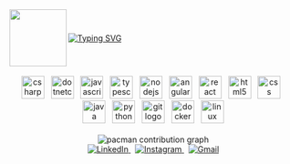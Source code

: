 <!-- 
  Versão minimalista do seu perfil.
  Foco em design visual, menos texto e mais impacto.
-->

<div style="display: flex; align-items: center;">
  <img align="left" height="100" src="https://t4.ftcdn.net/jpg/01/43/55/55/360_F_143555552_w9fLKpMzrG107FlJBjCA5Ib9EproXmiJ.jpg"  />
  <a href="https://git.io/typing-svg">
    <img src="https://readme-typing-svg.demolab.com?font=Fira+Code&weight=600&size=28&pause=1000&color=9F7AEA&center=true&vCenter=true&width=435&lines=Ol%C3%A1%2C+eu+sou+o+Johnny+Wayne!+%F0%9F%91%8B;Desenvolvedor+Full+Stack;Apaixonado+por+tecnologia;E+por+resolver+problemas." alt="Typing SVG" />
  </a>
</div>

<br> 

<div align="center">
  <img src="https://cdn.jsdelivr.net/gh/devicons/devicon/icons/csharp/csharp-original.svg" height="40" alt="csharp logo"  />&nbsp;&nbsp;
  <img src="https://cdn.jsdelivr.net/gh/devicons/devicon/icons/dotnetcore/dotnetcore-original.svg" height="40" alt="dotnetcore logo"  />&nbsp;&nbsp;
  <img src="https://cdn.jsdelivr.net/gh/devicons/devicon/icons/javascript/javascript-original.svg" height="40" alt="javascript logo"  />&nbsp;&nbsp;
  <img src="https://cdn.jsdelivr.net/gh/devicons/devicon/icons/typescript/typescript-original.svg" height="40" alt="typescript logo"  />&nbsp;&nbsp;
  <img src="https://cdn.jsdelivr.net/gh/devicons/devicon/icons/nodejs/nodejs-original.svg" height="40" alt="nodejs logo"  />&nbsp;&nbsp;
  <img src="https://cdn.jsdelivr.net/gh/devicons/devicon/icons/angularjs/angularjs-original.svg" height="40" alt="angularjs logo"  />&nbsp;&nbsp;
  <img src="https://cdn.jsdelivr.net/gh/devicons/devicon/icons/react/react-original.svg" height="40" alt="react logo"  />&nbsp;&nbsp;
  <img src="https://cdn.jsdelivr.net/gh/devicons/devicon/icons/html5/html5-original.svg" height="40" alt="html5 logo"  />&nbsp;&nbsp;
  <img src="https://cdn.jsdelivr.net/gh/devicons/devicon/icons/css3/css3-original.svg" height="40" alt="css logo"  />&nbsp;&nbsp;
  <img src="https://cdn.jsdelivr.net/gh/devicons/devicon/icons/java/java-original.svg" height="40" alt="java logo"  />&nbsp;&nbsp;
  <img src="https://cdn.jsdelivr.net/gh/devicons/devicon/icons/python/python-original.svg" height="40" alt="python logo"  />&nbsp;&nbsp;
  <img src="https://cdn.jsdelivr.net/gh/devicons/devicon/icons/git/git-original.svg" height="40" alt="git logo"  />&nbsp;&nbsp;
  <img src="https://cdn.jsdelivr.net/gh/devicons/devicon/icons/docker/docker-original.svg" height="40" alt="docker logo"  />&nbsp;&nbsp;
  <img src="https://cdn.jsdelivr.net/gh/devicons/devicon/icons/linux/linux-original.svg" height="40" alt="linux logo"  />
</div>

<br/> 

<div align="center">
  <picture>
    <source media="(prefers-color-scheme: dark)" srcset="https://raw.githubusercontent.com/Johnny-wayne/Johnny-wayne/output/pacman-contribution-graph-dark.svg">
    <source media="(prefers-color-scheme: light)" srcset="https://raw.githubusercontent.com/Johnny-wayne/Johnny-wayne/output/pacman-contribution-graph.svg">
    <img alt="pacman contribution graph" src="https://raw.githubusercontent.com/Johnny-wayne/Johnny-wayne/output/pacman-contribution-graph.svg">
  </picture>
</div>



<div align="center">
  <a href="https://www.linkedin.com/in/johnny-wayne-soares-95a8b1268/" target="_blank">
    <img src="https://img.shields.io/badge/LinkedIn-0077B5?style=for-the-badge&logo=linkedin&logoColor=white" alt="LinkedIn" />
  </a>
  &nbsp;
  <a href="https://www.instagram.com/johnnywayne.s/" target="_blank">
    <img src="https://img.shields.io/badge/Instagram-E4405F?style=for-the-badge&logo=instagram&logoColor=white" alt="Instagram" />
  </a>
  &nbsp;
  <a href="mailto:Johnnywaynesoares@gmail.com">
    <img src="https://img.shields.io/badge/Gmail-D14836?style=for-the-badge&logo=gmail&logoColor=white" alt="Gmail" />
  </a>
</div>
